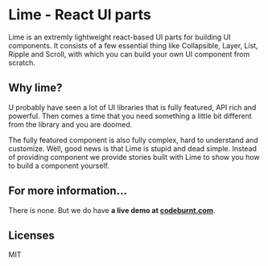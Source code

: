# Lime - React UI parts

Lime is an extremly lightweight react-based UI parts for building UI components. It consists of a few essential thing like Collapsible, Layer, List, Ripple and Scroll, with which you can build your own UI component from scratch.


## Why lime?

U probably have seen a lot of UI libraries that is fully featured, API rich and powerful. Then comes a time that you need something a little bit different from the library and you are doomed. 

The fully featured component is also fully complex, hard to understand and customize. Well, good news is that Lime is stupid and dead simple. Instead of providing component we provide stories built with Lime to show you how to build a component yourself.

## For more information...

There is none. But we do have **a live demo at [codeburnt.com](http://www.codeburnt.com)**.

## Licenses

MIT
